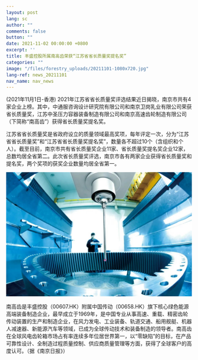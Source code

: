 ```yaml
---
layout: post
lang: sc
author: ""
comments: false
button: ""
date: 2021-11-02 00:00:00 +0800
excerpt: ''
title: 丰盛控股所属南高齿荣获“江苏省省长质量奖提名奖”
categories: ""
image: "/files/forestry_uploads/20211101-1080x720.jpg"
lang-ref: news_20211101
nav_name: nav_news
---
```


(2021年11月1日-香港) 2021年江苏省省长质量奖评选结果近日揭晓，南京市共有4家企业上榜。其中，中通服咨询设计研究院有限公司和南京卫岗乳业有限公司荣获省长质量奖，江苏中圣压力容器装备制造有限公司和南京高速齿轮制造有限公司（下简称“南高齿”）获得省长质量奖提名奖。 

江苏省省长质量奖是省政府设立的质量领域最高奖项，每年评定一次，分为“江苏省省长质量奖”和“江苏省省长质量奖提名奖”，数量各不超过10个（含组织和个人）。截至目前，南京市共有省长质量奖企业11家、省长质量奖提名奖企业12家，总数均居全省第二。此次省长质量奖评选，南京市各有两家企业获得省长质量奖和提名奖，两个奖项的获奖企业数量均居全省第一。 

![](/files/forestry_uploads/20211101-1080x720.jpg)

南高齿是丰盛控股（00607.HK）附属中国传动（00658.HK）旗下核心绿色能源高端装备制造企业，最早成立于1969年，是中国专业从事高速、重载、精密齿轮传动装置的生产和制造企业，在风力发电、工业装备、轨道交通、船用舰艇、机器人减速器、新能源汽车等领域，已成为全球传动技术和装备制造的领导者。南高齿在全球风电齿轮箱市场占有率连续多年位居世界第一，以“零缺陷”的目标，在产品可靠性设计、全制造过程质量控制、供应商质量管理等方面，获得了全球客户的高度认可。（据《南京日报》） 
